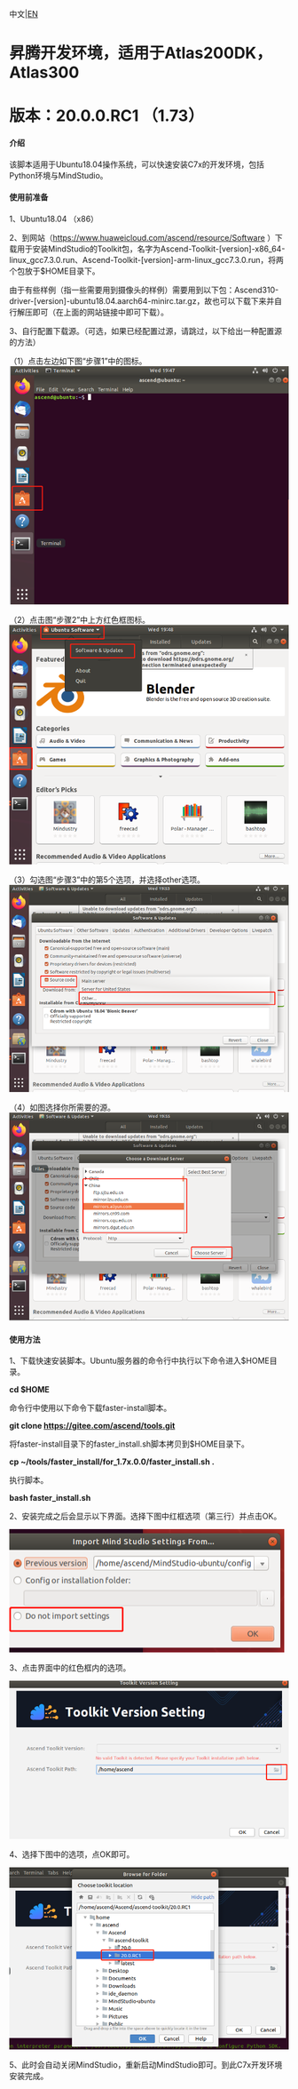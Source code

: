 中文|[EN](README_EN.md)

# 昇腾开发环境，适用于Atlas200DK，Atlas300
# 版本：20.0.0.RC1 （1.73）
#### 介绍
该脚本适用于Ubuntu18.04操作系统，可以快速安装C7x的开发环境，包括Python环境与MindStudio。

#### 使用前准备
1、Ubuntu18.04 （x86）

2、到网站（https://www.huaweicloud.com/ascend/resource/Software ）下载用于安装MindStudio的Toolkit包，名字为Ascend-Toolkit-[version]-x86_64-linux_gcc7.3.0.run、Ascend-Toolkit-[version]-arm-linux_gcc7.3.0.run，将两个包放于$HOME目录下。

由于有些样例（指一些需要用到摄像头的样例）需要用到以下包：Ascend310-driver-[version]-ubuntu18.04.aarch64-minirc.tar.gz，故也可以下载下来并自行解压即可（在上面的网站链接中即可下载）。

3、自行配置下载源。（可选，如果已经配置过源，请跳过，以下给出一种配置源的方法）

（1）点击左边如下图“步骤1”中的图标。
![](img/pic1.png "步骤1")

（2）点击图“步骤2”中上方红色框图标。
![](img/pic2.png "步骤1")

（3）勾选图“步骤3”中的第5个选项，并选择other选项。
![](img/pic3.png "步骤1")

（4）如图选择你所需要的源。
![](img/pic4.png "步骤1")

#### 使用方法
1、下载快速安装脚本。Ubuntu服务器的命令行中执行以下命令进入$HOME目录。

**cd $HOME** 

命令行中使用以下命令下载faster-install脚本。

**git clone https://gitee.com/ascend/tools.git** 

将faster-install目录下的faster_install.sh脚本拷贝到$HOME目录下。

**cp ~/tools/faster_install/for_1.7x.0.0/faster_install.sh  .**

执行脚本。

 **bash faster_install.sh** 

2、安装完成之后会显示以下界面。选择下图中红框选项（第三行）并点击OK。

![](img/pic7.png "界面1")

3、点击界面中的红色框内的选项。

![](img/pic5.png "界面2")

4、选择下图中的选项，点OK即可。

![](img/pic6.png "界面3")

5、此时会自动关闭MindStudio，重新启动MindStudio即可。到此C7x开发环境安装完成。